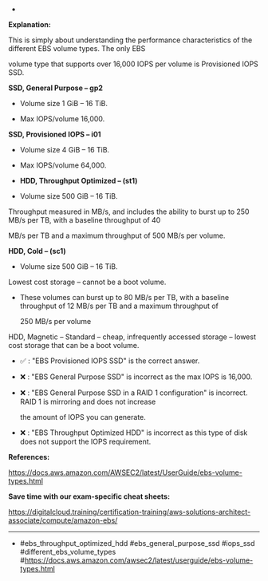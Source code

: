 *

**Explanation:**

This is simply about understanding the performance characteristics of the different EBS volume types. The only EBS

volume type that supports over 16,000 IOPS per volume is Provisioned IOPS SSD.

**SSD, General Purpose – gp2**

* Volume size 1 GiB – 16 TiB.

* Max IOPS/volume 16,000.

**SSD, Provisioned IOPS – i01**

* Volume size 4 GiB – 16 TiB.

* Max IOPS/volume 64,000.

* **HDD, Throughput Optimized – (st1)**

* Volume size 500 GiB – 16 TiB.

Throughput measured in MB/s, and includes the ability to burst up to 250 MB/s per TB, with a baseline throughput of 40

MB/s per TB and a maximum throughput of 500 MB/s per volume.

**HDD, Cold – (sc1)**

* Volume size 500 GiB – 16 TiB.

Lowest cost storage – cannot be a boot volume.

* These volumes can burst up to 80 MB/s per TB, with a baseline throughput of 12 MB/s per TB and a maximum throughput of

  250 MB/s per volume

HDD, Magnetic – Standard – cheap, infrequently accessed storage – lowest cost storage that can be a boot volume.

* ✅ :  "EBS Provisioned IOPS SSD" is the correct answer.

* ❌ :  "EBS General Purpose SSD" is incorrect as the max IOPS is 16,000.

* ❌ :  "EBS General Purpose SSD in a RAID 1 configuration" is incorrect. RAID 1 is mirroring and does not increase

  the amount of IOPS you can generate.

* ❌ :  "EBS Throughput Optimized HDD" is incorrect as this type of disk does not support the IOPS requirement.

**References:**

<https://docs.aws.amazon.com/AWSEC2/latest/UserGuide/ebs-volume-types.html>

**Save time with our exam-specific cheat sheets:**

<https://digitalcloud.training/certification-training/aws-solutions-architect-associate/compute/amazon-ebs/>

----
* #ebs_throughput_optimized_hdd #ebs_general_purpose_ssd #iops_ssd #different_ebs_volume_types #<https://docs.aws.amazon.com/awsec2/latest/userguide/ebs-volume-types.html>
